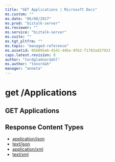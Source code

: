 ```yaml
---
title: "GET Applications | Microsoft Docs"
ms.custom: ""
ms.date: "06/08/2017"
ms.prod: "biztalk-server"
ms.reviewer: ""
ms.service: "biztalk-server"
ms.suite: ""
ms.tgt_pltfrm: ""
ms.topic: "managed-reference"
ms.assetid: 056895e6-4541-44ba-9fb2-f1783ad27923
caps.latest.revision: 8
author: "tordgladnordahl"
ms.author: "tonordah"
manager: "anneta"
---
```

# get  /Applications
## GET Applications

Response Content Types
---

- [application/json](../feature-pack-1/get-applications-application-json.md)
- [text/json](../feature-pack-1/get-applications-text-json.md)
- [application/xml](../feature-pack-1/get-applications-application-xml.md)
- [text/xml](../feature-pack-1/get-applications-text-xml.md)
